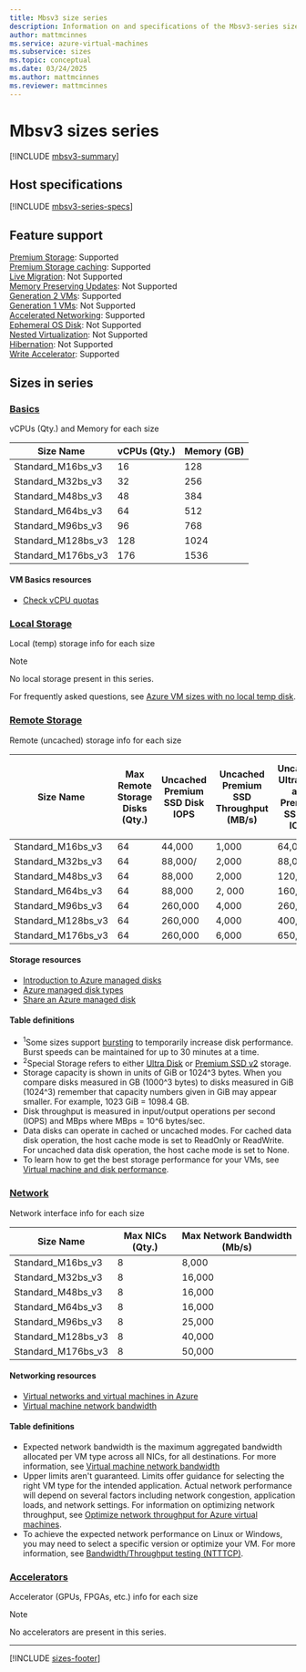 ```yaml
---
title: Mbsv3 size series
description: Information on and specifications of the Mbsv3-series sizes
author: mattmcinnes
ms.service: azure-virtual-machines
ms.subservice: sizes
ms.topic: conceptual
ms.date: 03/24/2025
ms.author: mattmcinnes
ms.reviewer: mattmcinnes
---
```


# Mbsv3 sizes series

[!INCLUDE [mbsv3-summary](./includes/mbsv3-series-summary.md)]

## Host specifications
[!INCLUDE [mbsv3-series-specs](./includes/mbsv3-series-specs.md)]

## Feature support
[Premium Storage](../../premium-storage-performance.md): Supported <br>[Premium Storage caching](../../premium-storage-performance.md): Supported <br>[Live Migration](../../maintenance-and-updates.md): Not Supported <br>[Memory Preserving Updates](../../maintenance-and-updates.md): Not Supported <br>[Generation 2 VMs](../../generation-2.md): Supported <br>[Generation 1 VMs](../../generation-2.md): Not Supported <br>[Accelerated Networking](/azure/virtual-network/create-virtual-machine-accelerated-networking): Supported <br>[Ephemeral OS Disk](../../ephemeral-os-disks.md): Not Supported <br>[Nested Virtualization](/virtualization/hyper-v-on-windows/user-guide/nested-virtualization): Not Supported <br>[Hibernation](../../hibernate-resume.md): Not Supported <br> [Write Accelerator](/azure/virtual-machines/how-to-enable-write-accelerator): Supported

## Sizes in series

### [Basics](#tab/sizebasic)

vCPUs (Qty.) and Memory for each size

| Size Name | vCPUs (Qty.) | Memory (GB) |
| --- | --- | --- |
| Standard_M16bs_v3 | 16 | 128 |
| Standard_M32bs_v3 | 32 | 256 |
| Standard_M48bs_v3 | 48 | 384 |
| Standard_M64bs_v3 | 64 | 512 |
| Standard_M96bs_v3 | 96 | 768 |
| Standard_M128bs_v3 | 128 | 1024 |
| Standard_M176bs_v3 | 176 | 1536 |

#### VM Basics resources
- [Check vCPU quotas](../../../virtual-machines/quotas.md)

### [Local Storage](#tab/sizestoragelocal)

Local (temp) storage info for each size

> [!NOTE]
> No local storage present in this series.
>
> For frequently asked questions, see [Azure VM sizes with no local temp disk](../../azure-vms-no-temp-disk.yml).



### [Remote Storage](#tab/sizestorageremote)

Remote (uncached) storage info for each size

| Size Name | Max Remote Storage Disks (Qty.) | Uncached Premium SSD Disk IOPS | Uncached Premium SSD Throughput (MB/s) | Uncached Ultra Disk and Premium SSD v2 IOPS | Uncached Ultra Disk and Premium SSD v2 Throughput (MB/s) |
| --- | --- | --- | --- | --- | --- |
| Standard_M16bs_v3 | 64 | 44,000 | 1,000 | 64,000 | 1,000 |
| Standard_M32bs_v3 | 64 | 88,000/ | 2,000 | 88,000 | 2,000 |
| Standard_M48bs_v3 | 64 | 88,000 | 2,000 | 120,000 | 2,000 |
| Standard_M64bs_v3 | 64 | 88,000 | 2, 000 | 160,000 | 2, 000 |
| Standard_M96bs_v3 | 64 | 260,000 | 4,000 | 260,000 | 4,000 |
| Standard_M128bs_v3 | 64 | 260,000 | 4,000 | 400,000 | 4,000 |
| Standard_M176bs_v3 | 64 | 260,000 | 6,000 | 650,000 | 6,000 |

#### Storage resources
- [Introduction to Azure managed disks](../../../virtual-machines/managed-disks-overview.md)
- [Azure managed disk types](../../../virtual-machines/disks-types.md)
- [Share an Azure managed disk](../../../virtual-machines/disks-shared.md)

#### Table definitions
- <sup>1</sup>Some sizes support [bursting](../../disk-bursting.md) to temporarily increase disk performance. Burst speeds can be maintained for up to 30 minutes at a time.
- <sup>2</sup>Special Storage refers to either [Ultra Disk](../../../virtual-machines/disks-enable-ultra-ssd.md) or [Premium SSD v2](../../../virtual-machines/disks-deploy-premium-v2.md) storage.
- Storage capacity is shown in units of GiB or 1024^3 bytes. When you compare disks measured in GB (1000^3 bytes) to disks measured in GiB (1024^3) remember that capacity numbers given in GiB may appear smaller. For example, 1023 GiB = 1098.4 GB.
- Disk throughput is measured in input/output operations per second (IOPS) and MBps where MBps = 10^6 bytes/sec.
- Data disks can operate in cached or uncached modes. For cached data disk operation, the host cache mode is set to ReadOnly or ReadWrite. For uncached data disk operation, the host cache mode is set to None.
- To learn how to get the best storage performance for your VMs, see [Virtual machine and disk performance](../../../virtual-machines/disks-performance.md).


### [Network](#tab/sizenetwork)

Network interface info for each size

| Size Name | Max NICs (Qty.) | Max Network Bandwidth (Mb/s) |
| --- | --- | --- |
| Standard_M16bs_v3 | 8 | 8,000 |
| Standard_M32bs_v3 | 8 | 16,000 |
| Standard_M48bs_v3 | 8 | 16,000 |
| Standard_M64bs_v3 | 8 | 16,000 |
| Standard_M96bs_v3 | 8 | 25,000 |
| Standard_M128bs_v3 | 8 | 40,000 |
| Standard_M176bs_v3 | 8 | 50,000 |

#### Networking resources
- [Virtual networks and virtual machines in Azure](/azure/virtual-network/network-overview)
- [Virtual machine network bandwidth](/azure/virtual-network/virtual-machine-network-throughput)

#### Table definitions
- Expected network bandwidth is the maximum aggregated bandwidth allocated per VM type across all NICs, for all destinations. For more information, see [Virtual machine network bandwidth](/azure/virtual-network/virtual-machine-network-throughput)
- Upper limits aren't guaranteed. Limits offer guidance for selecting the right VM type for the intended application. Actual network performance will depend on several factors including network congestion, application loads, and network settings. For information on optimizing network throughput, see [Optimize network throughput for Azure virtual machines](/azure/virtual-network/virtual-network-optimize-network-bandwidth). 
-  To achieve the expected network performance on Linux or Windows, you may need to select a specific version or optimize your VM. For more information, see [Bandwidth/Throughput testing (NTTTCP)](/azure/virtual-network/virtual-network-bandwidth-testing).

### [Accelerators](#tab/sizeaccelerators)

Accelerator (GPUs, FPGAs, etc.) info for each size

> [!NOTE]
> No accelerators are present in this series.

---

[!INCLUDE [sizes-footer](../includes/sizes-footer.md)]
